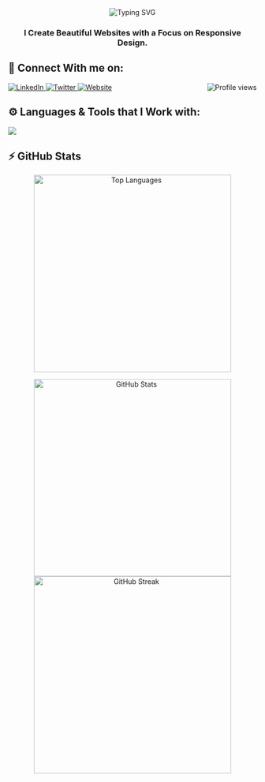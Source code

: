 <div align="center">
  <img src="https://readme-typing-svg.herokuapp.com?font=Poppins&weight=600&size=28&duration=3500&pause=500&color=151CF7&center=true&vCenter=true&width=435&lines=Front-end+Developer+👨‍💻;JavaScript+Developer;Tech+Enthusiast" alt="Typing SVG" />
</div>
<h3 align="center">I Create Beautiful Websites with a Focus on Responsive Design.</h3>

## 🔗 Connect With me on:
<p align="left">
  <a href="https://www.linkedin.com/in/ahmedhamzaarif/" target="_blank">
    <img src="https://skillicons.dev/icons?i=linkedin" alt="LinkedIn" />
  </a>
  <a href="https://twitter.com/ahmedhamzaarif" target="_blank">
    <img src="https://skillicons.dev/icons?i=twitter" alt="Twitter" />
  </a>
  <a href="https://ahmedhamza.pk/" target="_blank">
    <img src="https://skillicons.dev/icons?i=html" alt="Website" />
  </a>
  <img src="https://komarev.com/ghpvc/?username=ahmedhamzaarif&label=Profile%20views&color=0e75b6&style=for-the-badge" alt="Profile views" align="right" /> 
</p>

## ⚙️ Languages & Tools that I Work with:
<p align="left">
  <img src="https://skillicons.dev/icons?i=html,css,bootstrap,js,react,git,vscode">
</p>

## ⚡️ GitHub Stats
<p align="center">
  <img width="400px" src="https://github-readme-stats.vercel.app/api/top-langs?username=ahmedhamzaarif&show_icons=true&locale=en&layout=compact&count_private=true&theme=outrun" alt="Top Languages" />
</p>
<p align="center">
  <img width="400px" src="https://github-readme-stats.vercel.app/api?username=ahmedhamzaarif&show_icons=true&theme=nightowl&hide_border=true&bg_color=1F222E" alt="GitHub Stats" />
  <img width="400px" src="https://github-readme-streak-stats.herokuapp.com?user=ahmedhamzaarif&theme=nightowl&hide_border=true&fire=C77800&ring=DD910B&background=1F222E" alt="GitHub Streak" />
</p>
